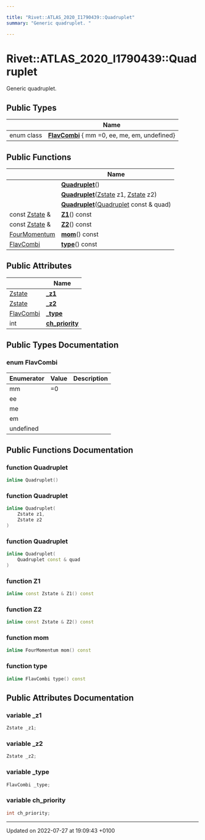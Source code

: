 ```yaml
---

title: "Rivet::ATLAS_2020_I1790439::Quadruplet"
summary: "Generic quadruplet. "

---
```


# Rivet::ATLAS_2020_I1790439::Quadruplet



Generic quadruplet. 

## Public Types

|                | Name           |
| -------------- | -------------- |
| enum class| **[FlavCombi](http://example.org/classes/structrivet_1_1atlas__2020__i1790439_1_1quadruplet/#enum-flavcombi)** { mm =0, ee, me, em, undefined} |

## Public Functions

|                | Name           |
| -------------- | -------------- |
| | **[Quadruplet](http://example.org/classes/structrivet_1_1atlas__2020__i1790439_1_1quadruplet/#function-quadruplet)**() |
| | **[Quadruplet](http://example.org/classes/structrivet_1_1atlas__2020__i1790439_1_1quadruplet/#function-quadruplet)**(<a href="http://example.org/classes/structrivet_1_1atlas__2020__i1790439_1_1zstate/">Zstate</a> z1, <a href="http://example.org/classes/structrivet_1_1atlas__2020__i1790439_1_1zstate/">Zstate</a> z2) |
| | **[Quadruplet](http://example.org/classes/structrivet_1_1atlas__2020__i1790439_1_1quadruplet/#function-quadruplet)**(<a href="http://example.org/classes/structrivet_1_1atlas__2020__i1790439_1_1quadruplet/">Quadruplet</a> const & quad) |
| const <a href="http://example.org/classes/structrivet_1_1atlas__2020__i1790439_1_1zstate/">Zstate</a> & | **[Z1](http://example.org/classes/structrivet_1_1atlas__2020__i1790439_1_1quadruplet/#function-z1)**() const |
| const <a href="http://example.org/classes/structrivet_1_1atlas__2020__i1790439_1_1zstate/">Zstate</a> & | **[Z2](http://example.org/classes/structrivet_1_1atlas__2020__i1790439_1_1quadruplet/#function-z2)**() const |
| <a href="http://example.org/classes/classrivet_1_1fourmomentum/">FourMomentum</a> | **[mom](http://example.org/classes/structrivet_1_1atlas__2020__i1790439_1_1quadruplet/#function-mom)**() const |
| <a href="http://example.org/classes/structrivet_1_1atlas__2020__i1790439_1_1quadruplet/#enum-flavcombi">FlavCombi</a> | **[type](http://example.org/classes/structrivet_1_1atlas__2020__i1790439_1_1quadruplet/#function-type)**() const |

## Public Attributes

|                | Name           |
| -------------- | -------------- |
| <a href="http://example.org/classes/structrivet_1_1atlas__2020__i1790439_1_1zstate/">Zstate</a> | **[_z1](http://example.org/classes/structrivet_1_1atlas__2020__i1790439_1_1quadruplet/#variable--z1)**  |
| <a href="http://example.org/classes/structrivet_1_1atlas__2020__i1790439_1_1zstate/">Zstate</a> | **[_z2](http://example.org/classes/structrivet_1_1atlas__2020__i1790439_1_1quadruplet/#variable--z2)**  |
| <a href="http://example.org/classes/structrivet_1_1atlas__2020__i1790439_1_1quadruplet/#enum-flavcombi">FlavCombi</a> | **[_type](http://example.org/classes/structrivet_1_1atlas__2020__i1790439_1_1quadruplet/#variable--type)**  |
| int | **[ch_priority](http://example.org/classes/structrivet_1_1atlas__2020__i1790439_1_1quadruplet/#variable-ch-priority)**  |

## Public Types Documentation

### enum FlavCombi

| Enumerator | Value | Description |
| ---------- | ----- | ----------- |
| mm | =0|   |
| ee | |   |
| me | |   |
| em | |   |
| undefined | |   |




## Public Functions Documentation

### function Quadruplet

```cpp
inline Quadruplet()
```


### function Quadruplet

```cpp
inline Quadruplet(
    Zstate z1,
    Zstate z2
)
```


### function Quadruplet

```cpp
inline Quadruplet(
    Quadruplet const & quad
)
```


### function Z1

```cpp
inline const Zstate & Z1() const
```


### function Z2

```cpp
inline const Zstate & Z2() const
```


### function mom

```cpp
inline FourMomentum mom() const
```


### function type

```cpp
inline FlavCombi type() const
```


## Public Attributes Documentation

### variable _z1

```cpp
Zstate _z1;
```


### variable _z2

```cpp
Zstate _z2;
```


### variable _type

```cpp
FlavCombi _type;
```


### variable ch_priority

```cpp
int ch_priority;
```


-------------------------------

Updated on 2022-07-27 at 19:09:43 +0100